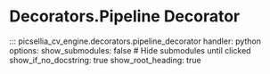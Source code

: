 # Decorators.Pipeline Decorator

::: picsellia_cv_engine.decorators.pipeline_decorator
    handler: python
    options:
        show_submodules: false  # Hide submodules until clicked
        show_if_no_docstring: true
        show_root_heading: true
